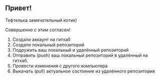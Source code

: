 ## Привет!

Тефтелька замечательный котик)

Совершенно с этим согласен!

1. Создали аккаунт на гитхаб
2. Создали локальный репозиторий
3. Подружить ваш локальный и удалённый репозиторий
4. Отправить  (push) ваш локальный репозиторий в удалённый на гитхаб.
5. Провести изменения с другого компьютера
6. Выкачать (pull) актуальное состояние из удалённого репозитория
